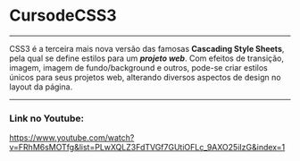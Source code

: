 # CursodeCSS3
***
 CSS3 é a terceira mais nova versão das famosas __Cascading Style Sheets__, pela qual se define estilos para um __*projeto web*__. Com efeitos de transição, imagem, imagem de fundo/background e outros, pode-se criar estilos únicos para seus projetos web, alterando diversos aspectos de design no layout da página.
***
### Link no Youtube:
https://www.youtube.com/watch?v=FRhM6sMOTfg&list=PLwXQLZ3FdTVGf7GUtiOFLc_9AXO25iIzG&index=1
